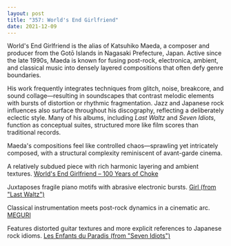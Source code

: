 ```yaml
---
layout: post
title: "357: World's End Girlfriend"
date: 2021-12-09
---
```


World's End Girlfriend is the alias of Katsuhiko Maeda, a composer and producer from the Gotō Islands in Nagasaki Prefecture, Japan. Active since the late 1990s, Maeda is known for fusing post-rock, electronica, ambient, and classical music into densely layered compositions that often defy genre boundaries.

His work frequently integrates techniques from glitch, noise, breakcore, and sound collage—resulting in soundscapes that contrast melodic elements with bursts of distortion or rhythmic fragmentation. Jazz and Japanese rock influences also surface throughout his discography, reflecting a deliberately eclectic style. Many of his albums, including *Last Waltz* and *Seven Idiots*, function as conceptual suites, structured more like film scores than traditional records.

Maeda's compositions feel like controlled chaos—sprawling yet intricately composed, with a structural complexity reminiscent of avant-garde cinema.

A relatively subdued piece with rich harmonic layering and ambient textures.
[World's End Girlfriend – 100 Years of Choke](https://youtu.be/KYBulfbBstc)  

Juxtaposes fragile piano motifs with abrasive electronic bursts.
[Girl (from "Last Waltz")](https://youtu.be/5E-t0UvrNT0)  

Classical instrumentation meets post-rock dynamics in a cinematic arc.
[MEGURI](https://youtu.be/YUpB_COsAdA)  

Features distorted guitar textures and more explicit references to Japanese rock idioms.
[Les Enfants du Paradis (from "Seven Idiots")](https://youtu.be/PfG_G2O2q40)  


